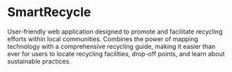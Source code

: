# SmartRecycle
User-friendly web application designed to promote and facilitate recycling efforts within local communities. Combines the power of mapping technology with a comprehensive recycling guide, making it easier than ever for users to locate recycling facilities, drop-off points, and learn about sustainable practices.
